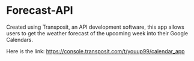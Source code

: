 # Forecast-API
Created using Transposit, an API development software, this app allows users to get the weather forecast of the upcoming week into their Google Calendars.

Here is the link: https://console.transposit.com/t/youup99/calendar_app
